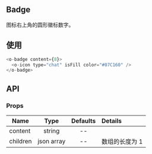 ## Badge 

图标右上角的圆形徽标数字。

## 使用

```js
<o-badge content={8}>
  <o-icon type="chat" isFill color="#07C160" />
</o-badge>
```

## API

### Props

|  **Name**  | **Type**        | **Defaults**  | **Details**  |
| ------------- |:-------------:|:-----:|:-------------|
| content         |   string  |    --   |             |　
| children         |    json array  |    --   |   数组的长度为 1          |　

